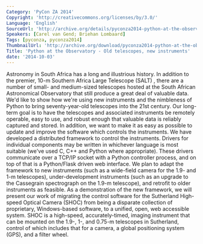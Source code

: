```yaml
---
Category: 'PyCon ZA 2014'
Copyright: 'http://creativecommons.org/licenses/by/3.0/'
Language: 'English'
SourceUrl: 'http://archive.org/details/pyconza2014-python-at-the-observatory'
Speakers: [Carel van Gend; Briehan Lombaard]
Tags: [pyconza, pyconza2014]
ThumbnailUrl: 'http://archive.org/download/pyconza2014-python-at-the-observatory/pyconza2014-python-at-the-observatory.thumbs/15%20Python%20at%20the%20Observatory%20-_002130.jpg'
Title: 'Python at the Observatory - Old telescopes, new instruments'
date: '2014-10-03'
---
```

Astronomy in South Africa has a long and illustrious history. In addition to the premier, 10-m Southern Africa Large Telescope (SALT) , there are a number of small- and medium-sized telescopes hosted at the South African Astronomical Observatory that still produce a great deal of valuable data. We'd like to show how we're using new instruments and the nimbleness of Python to bring seventy-year-old telescopes into the 21st century.
Our long-term goal is to have the telescopes and associated instruments be remotely operable, easy to use, and robust enough that valuable data is reliably captured and stored. In addition, we want to make it as easy as possible to update and improve the software which controls the instruments.
We have developed a distributed framework to control the instruments. Drivers for individual components may be written in whichever language is most suitable (we've used C, C++ and Python where appropriate). These drivers communicate over a TCP/IP socket with a Python controller process, and on top of that is a Python/Flask driven web interface.
We plan to adapt the framework to new instruments (such as a wide-field camera for the 1.9- and 1-m telescopes), under-development instruments (such as an upgrade to the Cassegrain spectrograph on the 1.9-m telescope), and retrofit to older instruments as feasible.
As a demonstration of the new framework, we will present our work of migrating the control software for the Sutherland High-speed Optical Camera (SHOC) from being a disparate collection of proprietary, Windows-based software, to a unified, open, web accessible system. SHOC is a high-speed, accurately-timed, imaging instrument that can be mounted on the 1.9-, 1-, and 0.75-m telescopes in Sutherland, control of which includes that for a camera, a global positioning system (GPS), and a filter wheel.
